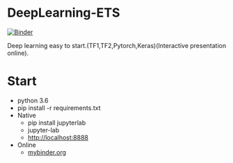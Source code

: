 
# DeepLearning-ETS
[![Binder](https://mybinder.org/badge_logo.svg)](https://mybinder.org/v2/gh/Mainvooid/DeepLearning-ETS/master)

Deep learning easy to start.(TF1,TF2,Pytorch,Keras)(Interactive presentation online).


# Start
- python 3.6
- pip install -r requirements.txt
- Native
   - pip install jupyterlab
   - jupyter-lab
   - [http://localhost:8888](http://localhost:8888)
- Online
   - [mybinder.org](https://mybinder.org/v2/gh/Mainvooid/DeepLearning-ETS/master)
